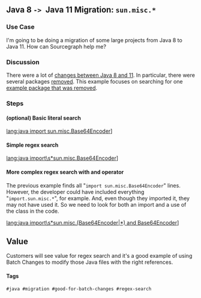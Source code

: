 ## Java 8 `-> `Java 11 Migration: `sun.misc.*`

### Use Case

I'm going to be doing a migration of some large projects from Java 8 to Java 11.  How can Sourcegraph help me?

### Discussion

There were a lot of [changes between Java 8 and 11](https://docs.oracle.com/en/java/javase/11/migrate/index.html#JSMIG-GUID-7744EF96-5899-4FB2-B34E-86D49B2E89B6).  In particular, there were several packages [removed](https://docs.oracle.com/en/java/javase/11/migrate/index.html#JSMIG-GUID-F7696E02-A1FB-4D5A-B1F2-89E7007D4096).  This example focuses on searching for one [example package that was removed](https://docs.oracle.com/en/java/javase/11/migrate/index.html#JSMIG-GUID-B96BD00F-12A4-493A-9907-2FFE8DA6748C).


### Steps

#### (optional) Basic literal search
[lang:java import sun.misc.Base64Encoder](https://sourcegraph.com/search?q=lang:java%C2%A0import+sun.misc.Base64Encoder&patternType=regexp)]

#### Simple regex search
[lang:java import\s*sun.misc.Base64Encoder](https://sourcegraph.com/search?q=lang:java%C2%A0import%5Cs*sun.misc.Base64Encoder&patternType=regexp)]


#### More complex regex search with and operator
The previous example finds all "`import sun.misc.Base64Encoder`" lines.  However, the developer could have included everything "`import.sun.misc.*`", for example.  And, even though they imported it, they may not have used it.  So we need to look for both an import and a use of the class in the code.

[lang:java import\s*sun.misc.(Base64Encoder|\*) and Base64Encoder](https://sourcegraph.com/search?q=lang:java%C2%A0import%5Cs*sun.misc.%28Base64Encoder%7C%5C*%29+and+Base64Encoder&patternType=regexp)]

## Value
Customers will see value for regex search and it's a good example of using Batch Changes to modify those Java files with the right references. 


#### Tags
```
#java #migration #good-for-batch-changes #regex-search
```


